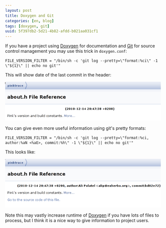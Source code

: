 ```yaml
---
layout: post
title: Doxygen and Git
categories: [en, blog]
tags: [doxygen, git]
uuid: 5f397db2-5d21-4b82-afdd-b021aa031cf1
---
```


If you have a project using [Doxygen](http://www.doxygen.org/) for documentation
and [Git](http://git-scm.com/) for source control management you may use this
trick in `doxygen.conf`:

    FILE_VERSION_FILTER = "/bin/sh -c 'git log --pretty=\"format:%ci\" -1 \"${1}\" || echo no git'"

This will show date of the last commit in the header:

![simple](/images/2010-12-14-doxygen-git/simple.png "Simple date with Doxygen and Git")

You can give even more useful information using git's pretty formats:

    FILE_VERSION_FILTER = "/bin/sh -c 'git log --pretty=\"format:%ci, author:%aN <%aE>, commit:%h\" -1 \"${1}\" || echo no git'"

This looks like:

![detailed](/images/2010-12-14-doxygen-git/detailed.png "Detailed information with Doxygen and Git")

Note this may vastly increase runtime of [Doxygen](http://www.doxygen.org/) if
you have lots of files to process, but I think it is a nice way to give
information to project users.
